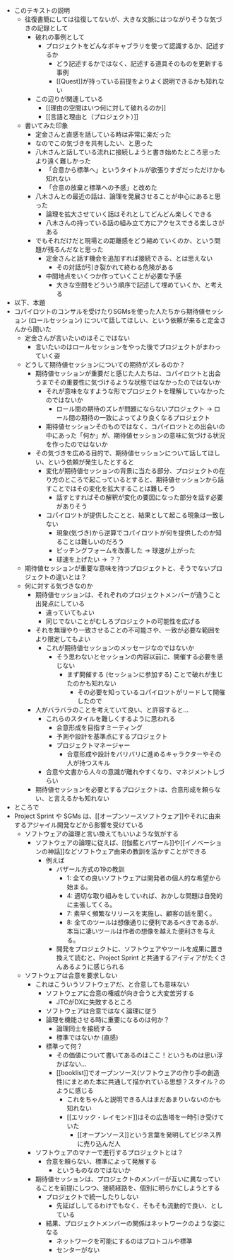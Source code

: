 - このテキストの説明
	- 往復書簡にしては往復してないが、大きな文脈にはつながりそうな気づきの記録として
		- 破れの事例として
			- プロジェクトをどんなボキャブラリを使って認識するか、記述するか
				- どう記述するかではなく、記述する道具そのものを更新する事例
				- [[Quest]]が持っている前提をよりよく説明できるかも知れない
		- この辺りが関連している
			- [[理由の空間はいつ何に対して破れるのか]]
			- [[言語と理由と（プロジェクト）]]
	- 書いてみた印象
		- 定金さんと直感を話している時は非常に楽だった
		- なのでこの気づきを共有したい、と思った
		- 八木さんと話している流れに接続しようと書き始めたところ思ったより遠く難しかった
			- 「合意から標準へ」というタイトルが欲張りすぎだっただけかも知れない
			- 「合意の放棄と標準への予感」と改めた
		- 八木さんとの最近の話は、論理を発展させることが中心にあると思った
			- 論理を拡大させていく話はそれとしてどんどん楽しくできる
			- 八木さんの持っている話の組み立て方にアクセスできる楽しさがある
		- でもそれだけだと現場との距離感をどう縮めていくのか、という問題が残るんだなと思った
			- 定金さんと話す機会を追加すれば接続できる、とは思えない
				- その対話が引き裂かれて終わる危険がある
			- 中間地点をいくつか作っていくことが必要な予感
				- 大きな空間をどういう順序で記述して埋めていくか、と考える
- 以下、本題
- コパイロツトのコンサルを受けたりSGMsを使った人たちから期待値セッション (ロールセッション) について話してほしい、という依頼が来ると定金さんから聞いた
	- 定金さんが言いたいのはそこではない
		- 言いたいのはロールセッションをやった後でプロジェクトがまわっていく姿
	- どうして期待値セッションについての期待がズレるのか？
		- 期待値セッションが重要だと感じた人たちは、コパイロツトと出会うまでその重要性に気づけるような状態ではなかったのではないか
			- それが意味をなすような形でプロジェクトを理解していなかったのではないか
				- ロール間の期待のズレが問題にならないプロジェクト -> ロール間の期待の一致によってより良くなるプロジェクト
			- 期待値セッションそのものではなく、コパイロツトとの出会いの中にあった「何か」が、期待値セッションの意味に気づける状況を作ったのではないか
		- その気づきを広める目的で、期待値セッションについて話してほしい、という依頼が発生したとすると
			- 変化が期待値セッションの背景に当たる部分、プロジェクトの在り方のところで起こっているとすると、期待値セッションから話すことではその変化を拡大することは難しそう
				- 話すとすればその解釈が変化の要因になった部分を話す必要がありそう
			- コパイロツトが提供したことと、結果として起こる現象は一致しない
				- 現象(気づき)から逆算でコパイロツトが何を提供したのか知ることは難しいのだろう
				- ピッチングフォームを改善した -> 球速が上がった
				- 球速を上げたい -> ？？
	- 期待値セッションが重要な意味を持つプロジェクトと、そうでないプロジェクトの違いとは？
	- 何に対する気づきなのか
		- 期待値セッションは、それぞれのプロジェクトメンバーが違うこと出発点にしている
			- 違っていてもよい
			- 同じでないことがむしろプロジェクトの可能性を広げる
		- それを無理やり一致させることの不可能さや、一致が必要な範囲をより限定してもよい
			- これが期待値セッションのメッセージなのではないか
				- そう思わないとセッションの内容以前に、開催する必要を感じない
					- まず開催する (セッションに参加する) ことで破れが生じたのかも知れない
						- その必要を知っているコパイロツトがリードして開催したので
		- 人がバラバラのことを考えていて良い、と許容すると…
			- これらのスタイルを難しくするように思われる
				- 合意形成を目指すミーティング
				- 予測や設計を基準点にするプロジェクト
				- プロジェクトマネージャー
					- 合意形成や設計をバリバリに進めるキャラクターやその人が持つスキル
			- 合意や文書から人々の意識が離れやすくなり、マネジメントしづらい
		- 期待値セッションを必要とするプロジェクトは、合意形成を頼らない、と言えるかも知れない
- ところで
- Project Sprint や SGMs は、[[オープンソースソフトウェア]]やそれに由来するアジャイル開発などから影響を受けている
	- ソフトウェアの論理と言い換えてもいいような気がする
		- ソフトウェアの論理に従えば、[[伽藍とバザール]]や[[イノベーションの神話]]などソフトウェア由来の教訓を活かすことができる
			- 例えば
				- バザール方式の19の教訓
					- 1: 全ての良いソフトウェアは開発者の個人的な希望から始まる。
					- 4: 適切な取り組みをしていれば、おかしな問題は自発的に主張してくる。
					- 7: 素早く頻繁なリリースを実施し、顧客の話を聞く。
					- 8: 全てのツールは想像通りに便利であるべきであるが、本当に凄いツールは作者の想像を越えた便利さを与える。
				- 開発をプロジェクトに、ソフトウェアやツールを成果に置き換えて読むと、Project Sprint と共通するアイディアがたくさんあるように感じられる
	- ソフトウェアは合意を要求しない
		- これはこういうソフトウェアだ、と合意しても意味ない
			- ソフトウェアに合意の権威が向き合うと大変苦労する
				- JTCがDXに失敗するところ
			- ソフトウェアは合意ではなく論理に従う
			- 論理を機能させる時に重要になるのは何か？
				- 論理同士を接続する
				- 標準ではないか (直感)
			- 標準って何？
				- その価値について書いてあるのはここ！というものは思い浮かばない…
				- [[booklist]]でオープンソース(ソフトウェアの作り手の創造性)にまとめた本に共通して描かれている思想？スタイル？のように感じる
					- これをちゃんと説明できる人はまだあまりいないのかも知れない
					- [[エリック・レイモンド]]はその広告塔を一時引き受けていた
						- [[オープンソース]]という言葉を発明してビジネス界に売り込んだ人
		- ソフトウェアのマナーで進行するプロジェクトとは？
			- 合意を頼らない、標準によって発展する
				- というものなのではないか
		- 期待値セッションは、プロジェクトのメンバーが互いに異なっていることを前提にしつつ、接続経路を、個別に明らかにしようとする
			- プロジェクトで統一したりしない
				- 先延ばししてるわけでもなく、そもそも流動的で良い、としている
			- 結果、プロジェクトメンバーの関係はネットワークのような姿になる
				- ネットワークを可能にするのはプロトコルや標準
				- センターがない

